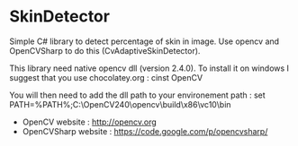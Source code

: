 SkinDetector
============

Simple C# library to detect percentage of skin in image. Use opencv and OpenCVSharp to do this (CvAdaptiveSkinDetector).

This library need native opencv dll (version 2.4.0). To install it on windows I suggest that you use chocolatey.org : 
	cinst OpenCV

You will then need to add the dll path to your environement path :
	set PATH=%PATH%;C:\OpenCV240\opencv\build\x86\vc10\bin

* OpenCV website : http://opencv.org
* OpenCVSharp website : https://code.google.com/p/opencvsharp/

